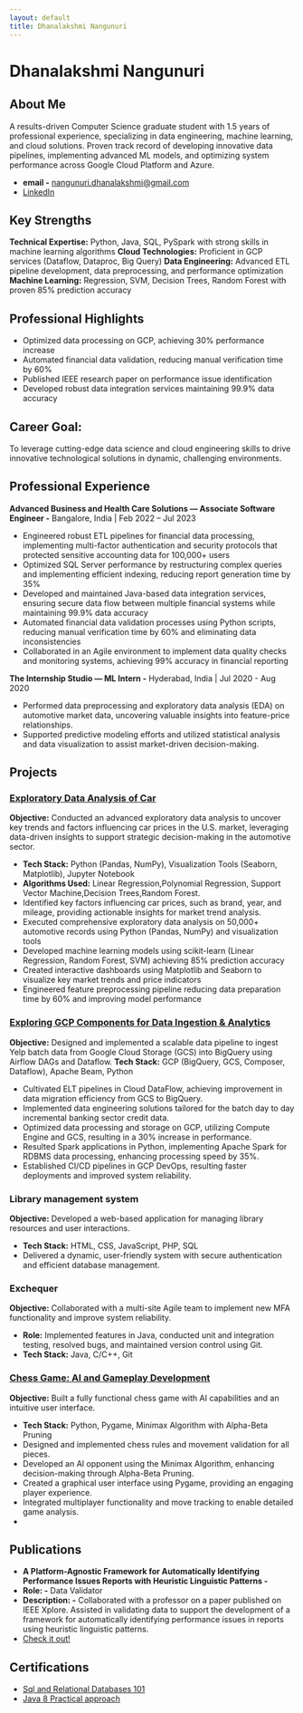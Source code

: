 ```yaml
---
layout: default
title: Dhanalakshmi Nangunuri
---
```


# Dhanalakshmi Nangunuri

## About Me
A results-driven Computer Science graduate student with 1.5 years of professional experience, specializing in data engineering, machine learning, and cloud solutions. Proven track record of developing innovative data pipelines, implementing advanced ML models, and optimizing system performance across Google Cloud Platform and Azure.

- **email -** nangunuri.dhanalakshmi@gmail.com
- [LinkedIn](https://www.linkedin.com/in/dhanalakshmi-nangunuri/)

## Key Strengths
**Technical Expertise:** Python, Java, SQL, PySpark with strong skills in machine learning algorithms
**Cloud Technologies:** Proficient in GCP services (Dataflow, Dataproc, Big Query)
**Data Engineering:** Advanced ETL pipeline development, data preprocessing, and performance optimization
**Machine Learning:** Regression, SVM, Decision Trees, Random Forest with proven 85% prediction accuracy

## Professional Highlights
- Optimized data processing on GCP, achieving 30% performance increase
- Automated financial data validation, reducing manual verification time by 60%
- Published IEEE research paper on performance issue identification
- Developed robust data integration services maintaining 99.9% data accuracy
## Career Goal: 
To leverage cutting-edge data science and cloud engineering skills to drive innovative technological solutions in dynamic, challenging environments.

## Professional Experience

**Advanced Business and Health Care Solutions — Associate Software Engineer -** Bangalore, India | Feb 2022 – Jul 2023 
-	Engineered robust ETL pipelines for financial data processing, implementing multi-factor authentication and security protocols that protected sensitive accounting data for 100,000+ users
-	Optimized SQL Server performance by restructuring complex queries and implementing efficient indexing, reducing report generation time by 35%
-	Developed and maintained Java-based data integration services, ensuring secure data flow between multiple financial systems while maintaining 99.9% data accuracy
-	Automated financial data validation processes using Python scripts, reducing manual verification time by 60% and eliminating data inconsistencies
- Collaborated in an Agile environment to implement data quality checks and monitoring systems, achieving 99% accuracy in financial reporting

**The Internship Studio — ML Intern -** Hyderabad, India | Jul 2020 - Aug 2020 
- Performed data preprocessing and exploratory data analysis (EDA) on automotive market data, uncovering valuable insights into feature-price relationships.
- Supported predictive modeling efforts and utilized statistical analysis and data visualization to assist market-driven decision-making.

## Projects

### [Exploratory Data Analysis of Car](https://github.com/DhanaLakshmi2000/EDA_OF_CAR) 
**Objective:** Conducted an advanced exploratory data analysis to uncover key trends and factors influencing car prices in the U.S. market, leveraging data-driven insights to support strategic decision-making in the automotive sector.
- **Tech Stack:** Python (Pandas, NumPy), Visualization Tools (Seaborn, Matplotlib), Jupyter Notebook
- **Algorithms Used:** Linear Regression,Polynomial Regression, Support Vector Machine,Decision Trees,Random Forest.
- Identified key factors influencing car prices, such as brand, year, and mileage, providing actionable insights for market trend analysis.
- Executed comprehensive exploratory data analysis on 50,000+ automotive records using Python (Pandas, NumPy) and visualization tools
- Developed machine learning models using scikit-learn (Linear Regression, Random Forest, SVM) achieving 85% prediction accuracy
- Created interactive dashboards using Matplotlib and Seaborn to visualize key market trends and price indicators
- Engineered feature preprocessing pipeline reducing data preparation time by 60% and improving model performance


### [Exploring GCP Components for Data Ingestion & Analytics](https://docs.google.com/document/d/1I1qZivY2eeWfimANRpndZVb44Ti-bAqFSTgPSqB-YH4/edit?usp=sharing)
**Objective:** Designed and implemented a scalable data pipeline to ingest Yelp batch data from Google Cloud Storage (GCS) into BigQuery using Airflow DAGs and Dataflow. 
**Tech Stack:** GCP (BigQuery, GCS, Composer, Dataflow), Apache Beam, Python
- Cultivated ELT pipelines in Cloud DataFlow, achieving improvement in data migration efficiency from GCS to BigQuery.
-	Implemented data engineering solutions tailored for the batch day to day incremental banking sector credit data.
-	Optimized data processing and storage on GCP, utilizing Compute Engine and GCS, resulting in a 30% increase in performance.
-	Resulted Spark applications in Python, implementing Apache Spark for RDBMS data processing, enhancing processing speed by 35%.
-	Established CI/CD pipelines in GCP DevOps, resulting faster deployments and improved system reliability.

### Library management system
**Objective:** Developed a web-based application for managing library resources and user interactions.
- **Tech Stack:** HTML, CSS, JavaScript, PHP, SQL
- Delivered a dynamic, user-friendly system with secure authentication and efficient database management.

### Exchequer
**Objective:** Collaborated with a multi-site Agile team to implement new MFA functionality and improve system reliability.
- **Role:** Implemented features in Java, conducted unit and integration testing, resolved bugs, and maintained version control using Git.
- **Tech Stack:** Java, C/C++, Git

### [Chess Game: AI and Gameplay Development](https://github.com/DhanaLakshmi2000/chess)
**Objective:** Built a fully functional chess game with AI capabilities and an intuitive user interface.
- **Tech Stack:** Python, Pygame, Minimax Algorithm with Alpha-Beta Pruning
- Designed and implemented chess rules and movement validation for all pieces.
- Developed an AI opponent using the Minimax Algorithm, enhancing decision-making through Alpha-Beta Pruning.
- Created a graphical user interface using Pygame, providing an engaging player experience.
- Integrated multiplayer functionality and move tracking to enable detailed game analysis.
- 
## Publications

- **A Platform-Agnostic Framework for Automatically Identifying Performance Issues Reports with Heuristic Linguistic Patterns -**
 -  **Role: -** Data Validator
  - **Description: -** Collaborated with a professor on a paper published on IEEE Xplore. Assisted in validating data to support the development of a framework for automatically identifying performance issues in reports using heuristic linguistic patterns.
- [Check it out!](https://ieeexplore.ieee.org/abstract/document/10504708)

## Certifications

- [Sql and Relational Databases 101 ](https://courses.cognitiveclass.ai/certificates/4b37b68f2359422e9876e95af1a797de)
- [Java 8 Practical approach](https://www.udemy.com/certificate/UC-f32165eb-82ec-4bb6-a45a-99e925195897/)

